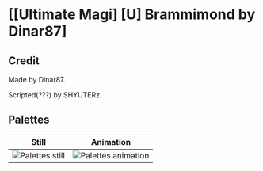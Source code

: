 # [\[Ultimate Magi\] \[U\] Brammimond by Dinar87]

## Credit

Made by Dinar87.

Scripted(???) by SHYUTERz.
	
## Palettes

| Still | Animation |
| :---: | :-------: |
| ![Palettes still](./Palettes_000.png) | ![Palettes animation](./Palettes.gif) |
